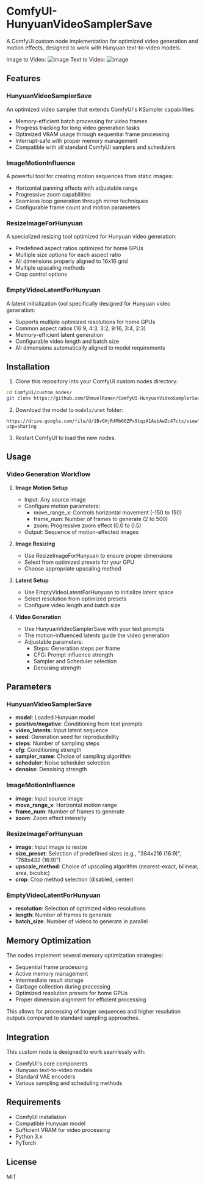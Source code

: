# ComfyUI-HunyuanVideoSamplerSave

A ComfyUI custom node implementation for optimized video generation and motion effects, designed to work with Hunyuan text-to-video models.

Image to Video:
![image](https://github.com/user-attachments/assets/d1acf721-339a-41e4-b757-c680e758939d)
Text to Video:
![image](https://github.com/user-attachments/assets/1e0770e1-121a-424f-8a82-3ea6fb80fd78)


## Features

### HunyuanVideoSamplerSave
An optimized video sampler that extends ComfyUI's KSampler capabilities:
- Memory-efficient batch processing for video frames
- Progress tracking for long video generation tasks
- Optimized VRAM usage through sequential frame processing
- Interrupt-safe with proper memory management
- Compatible with all standard ComfyUI samplers and schedulers

### ImageMotionInfluence
A powerful tool for creating motion sequences from static images:
- Horizontal panning effects with adjustable range
- Progressive zoom capabilities
- Seamless loop generation through mirror techniques
- Configurable frame count and motion parameters

### ResizeImageForHunyuan
A specialized resizing tool optimized for Hunyuan video generation:
- Predefined aspect ratios optimized for home GPUs
- Multiple size options for each aspect ratio
- All dimensions properly aligned to 16x16 grid
- Multiple upscaling methods
- Crop control options

### EmptyVideoLatentForHunyuan
A latent initialization tool specifically designed for Hunyuan video generation:
- Supports multiple optimized resolutions for home GPUs
- Common aspect ratios (16:9, 4:3, 3:2, 9:16, 3:4, 2:3)
- Memory-efficient latent generation
- Configurable video length and batch size
- All dimensions automatically aligned to model requirements

## Installation

1. Clone this repository into your ComfyUI custom nodes directory:
```bash
cd ComfyUI/custom_nodes/
git clone https://github.com/ShmuelRonen/ComfyUI-HunyuanVideoSamplerSave.git
```
2. Download the model to `models/unet` folder:
```
https://drive.google.com/file/d/1BvGHjR4Mb60ZPx9tqzA1AabAwZc47ctx/view?usp=sharing
```
3. Restart ComfyUI to load the new nodes.

## Usage

### Video Generation Workflow

1. **Image Motion Setup**
   - Input: Any source image
   - Configure motion parameters:
     - move_range_x: Controls horizontal movement (-150 to 150)
     - frame_num: Number of frames to generate (2 to 500)
     - zoom: Progressive zoom effect (0.0 to 0.5)
   - Output: Sequence of motion-affected images

2. **Image Resizing**
   - Use ResizeImageForHunyuan to ensure proper dimensions
   - Select from optimized presets for your GPU
   - Choose appropriate upscaling method

3. **Latent Setup**
   - Use EmptyVideoLatentForHunyuan to initialize latent space
   - Select resolution from optimized presets
   - Configure video length and batch size

4. **Video Generation**
   - Use HunyuanVideoSamplerSave with your text prompts
   - The motion-influenced latents guide the video generation
   - Adjustable parameters:
     - Steps: Generation steps per frame
     - CFG: Prompt influence strength
     - Sampler and Scheduler selection
     - Denoising strength

## Parameters

### HunyuanVideoSamplerSave
- **model**: Loaded Hunyuan model
- **positive/negative**: Conditioning from text prompts
- **video_latents**: Input latent sequence
- **seed**: Generation seed for reproducibility
- **steps**: Number of sampling steps
- **cfg**: Conditioning strength
- **sampler_name**: Choice of sampling algorithm
- **scheduler**: Noise scheduler selection
- **denoise**: Denoising strength

### ImageMotionInfluence
- **image**: Input source image
- **move_range_x**: Horizontal motion range
- **frame_num**: Number of frames to generate
- **zoom**: Zoom effect intensity

### ResizeImageForHunyuan
- **image**: Input image to resize
- **size_preset**: Selection of predefined sizes (e.g., "384x216 (16:9)", "768x432 (16:9)")
- **upscale_method**: Choice of upscaling algorithm (nearest-exact, bilinear, area, bicubic)
- **crop**: Crop method selection (disabled, center)

### EmptyVideoLatentForHunyuan
- **resolution**: Selection of optimized video resolutions
- **length**: Number of frames to generate
- **batch_size**: Number of videos to generate in parallel

## Memory Optimization

The nodes implement several memory optimization strategies:
- Sequential frame processing
- Active memory management
- Intermediate result storage
- Garbage collection during processing
- Optimized resolution presets for home GPUs
- Proper dimension alignment for efficient processing

This allows for processing of longer sequences and higher resolution outputs compared to standard sampling approaches.

## Integration

This custom node is designed to work seamlessly with:
- ComfyUI's core components
- Hunyuan text-to-video models
- Standard VAE encoders
- Various sampling and scheduling methods

## Requirements

- ComfyUI installation
- Compatible Hunyuan model
- Sufficient VRAM for video processing
- Python 3.x
- PyTorch

## License

MIT

